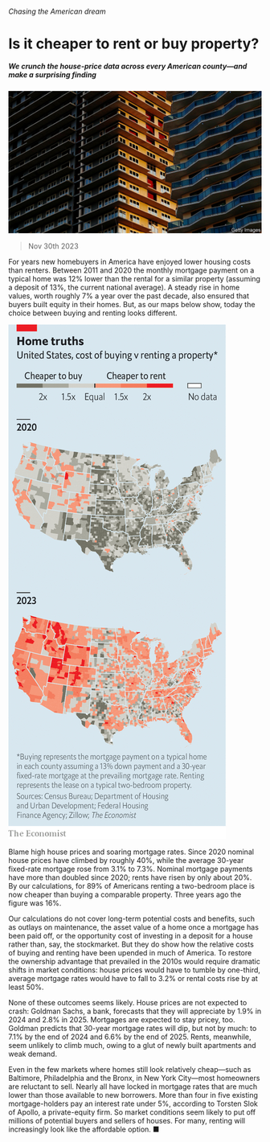 ###### Chasing the American dream

# Is it cheaper to rent or buy property? 

##### We crunch the house-price data across every American county—and make a surprising finding 

![image](images/20231202_USP003.jpg) 

> Nov 30th 2023 

For years new homebuyers in America have enjoyed lower housing costs than renters. Between 2011 and 2020 the monthly mortgage payment on a typical home was 12% lower than the rental for a similar property (assuming a deposit of 13%, the current national average). A steady rise in home values, worth roughly 7% a year over the past decade, also ensured that buyers built equity in their homes. But, as our maps below show, today the choice between buying and renting looks different.

![image](images/20231202_USM558.png) 


Blame high house prices and soaring mortgage rates. Since 2020 nominal house prices have climbed by roughly 40%, while the average 30-year fixed-rate mortgage rose from 3.1% to 7.3%. Nominal mortgage payments have more than doubled since 2020; rents have risen by only about 20%. By our calculations, for 89% of Americans renting a two-bedroom place is now cheaper than buying a comparable property. Three years ago the figure was 16%.

Our calculations do not cover long-term potential costs and benefits, such as outlays on maintenance, the asset value of a home once a mortgage has been paid off, or the opportunity cost of investing in a deposit for a house rather than, say, the stockmarket. But they do show how the relative costs of buying and renting have been upended in much of America. To restore the ownership advantage that prevailed in the 2010s would require dramatic shifts in market conditions: house prices would have to tumble by one-third, average mortgage rates would have to fall to 3.2% or rental costs rise by at least 50%.

None of these outcomes seems likely. House prices are not expected to crash: Goldman Sachs, a bank, forecasts that they will appreciate by 1.9% in 2024 and 2.8% in 2025. Mortgages are expected to stay pricey, too. Goldman predicts that 30-year mortgage rates will dip, but not by much: to 7.1% by the end of 2024 and 6.6% by the end of 2025. Rents, meanwhile, seem unlikely to climb much, owing to a glut of newly built apartments and weak demand.

Even in the few markets where homes still look relatively cheap—such as Baltimore, Philadelphia and the Bronx, in New York City—most homeowners are reluctant to sell. Nearly all have locked in mortgage rates that are much lower than those available to new borrowers. More than four in five existing mortgage-holders pay an interest rate under 5%, according to Torsten Slok of Apollo, a private-equity firm. So market conditions seem likely to put off millions of potential buyers and sellers of houses. For many, renting will increasingly look like the affordable option. ■


